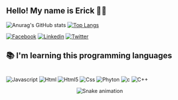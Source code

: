 ## Hello! My name is Erick 👋😀

![Anurag's GitHub stats](https://github-readme-stats.vercel.app/api?username=ErickFloress&show_icons=true&theme=dark)
[![Top Langs](https://github-readme-stats.vercel.app/api/top-langs/?username=ErickFloress&theme=dark)](https://github.com/ErickFloress/github-readme-stats)


[![Facebook](https://img.shields.io/badge/Facebook-1877F2?style=for-the-badge&logo=facebook&logoColor=white)](https://www.facebook.com/erick.flores.3979/)
[![Linkedin](https://img.shields.io/badge/LinkedIn-0077B5?style=for-the-badge&logo=linkedin&logoColor=white)](https://www.linkedin.com/in/erick-flores-90198a190/)
[![Twitter](https://img.shields.io/badge/Twitter-1DA1F2?style=for-the-badge&logo=twitter&logoColor=white)](https://twitter.com/ErickFlooress)
	

## 📚 I'm learning this programming languages

<div style="dysplay: inline_block"><br/>
<img align="center" alt="Javascript" src="https://img.shields.io/badge/JavaScript-F7DF1E?style=for-the-badge&logo=javascript&logoColor=black"/>
<img align="center" alt="Html" src="https://img.shields.io/badge/HTML-239120?style=for-the-badge&logo=html5&logoColor=white"/>
<img align="center" alt="Html5" src="https://img.shields.io/badge/HTML5-E34F26?style=for-the-badge&logo=html5&logoColor=white"/>
<img align="center" alt="Css" src="https://img.shields.io/badge/CSS-239120?&style=for-the-badge&logo=css3&logoColor=white"/>
<img align="center" alt="Phyton" src="https://img.shields.io/badge/Python-3776AB?style=for-the-badge&logo=python&logoColor=white"/>
<img align="center" alt="c" src="https://img.shields.io/badge/C-00599C?style=for-the-badge&logo=c&logoColor=white"/>
<img align="center" alt="C++" src="https://img.shields.io/badge/C%2B%2B-00599C?style=for-the-badge&logo=c%2B%2B&logoColor=white"/>
</div>

<div align="center">

  ![Snake animation](https://github.com/ErickFloress/ErickFloress/blob/output/github-contribution-grid-snake.svg)
  
</div>
